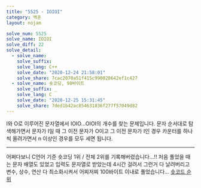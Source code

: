 ```yaml
---
title: "5525 - IOIOI"
category: 백준
layout: nojam

solve_num: 5525
solve_name: IOIOI
solve_diff: 22
solve_detail:
  - solve_name:
    solve_suffix:
    solve_lang: C++
    solve_date: "2020-12-24 21:58:01"
    solve_share: 7cac2070a51f415c990028642ef1c427
  - solve_name: 숏코딩, 98바이트
    solve_suffix: _
    solve_lang: C
    solve_date: "2020-12-25 15:31:45"
    solve_share: 7ded1b42ac854631836f277f57049d82
---
```


I와 O로 이루어진 문자열에서 IOIO...OIOI의 개수를 찾는 문제입니다. 문자 순서대로 탐색해가면서 문자가 I일 때 그 이전 문자가 O이고 그 이전 문자가 I인 경우 카운터를 하나씩 올려가면서 n 이상인 경우를 모두 세면 됩니다.

---

어쩌다보니 C언어 기준 숏코딩 1위 / 전체 2위를 기록해버렸습니다...!! 처음 풀었을 때는 문자 배열도 있었고 입력도 문자열로 받았는데 4시간 걸려서 그런거 다 날려버리고 변수, 상수, 연산 다 최소화시켜서 어찌저찌 100바이트 이내로 풀었습니다... [숏코드 순위](https://www.acmicpc.net/short/status/5525)
